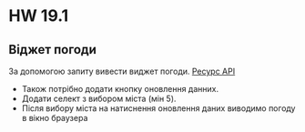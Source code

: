 # HW 19.1

## Віджет погоди

За допомогою запиту вивести виджет погоди.
[Ресурс API](https://openweathermap.org/current)

* Також потрібно додати кнопку оновлення данних.
* Додати селект з вибором міста (мін 5).
* Після вибору міста на натиснення оновлення даних виводимо погоду в вікно браузера